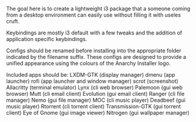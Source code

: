 The goal here is to create a lightweight i3 package that a someone coming from a desktop environment can easily use without filling it with useles cruft.

Keybindings are mostly i3 default with a few tweaks and the addition of application specific keybindings.

Configs should be renamed before installing into the appropriate folder indicated by the filename suffix. These configs are designed to provide a unified appearance using the colours of the Anarchy Installer logo.

Included apps should be:
LXDM-GTK (display manager)
dmenu (app launcher)
rofi (app launcher and window manager)
scrot (screenshot)
Allacritty (terminal emulator)
Lynx (cli web browser)
Palemoon (gui web browser)
Mutt (cli email client)
Evolution (gui email client)
Ranger (cli file manager)
Nemo (gui file manager)
MOC (cli music player)
Deadbeef (gui music player)
Rtorrent (cli torrent client)
Transmission-GTK (gui torrent client)
Eye of Gnome (gui image viewer)
Nitrogen (gui wallpaper manager)
